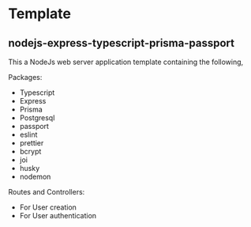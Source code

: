 # Template
## nodejs-express-typescript-prisma-passport

This a NodeJs web server application template containing the following,

Packages:
- Typescript
- Express
- Prisma
- Postgresql
- passport
- eslint
- prettier
- bcrypt
- joi
- husky
- nodemon

Routes and Controllers:
- For User creation
- For User authentication
